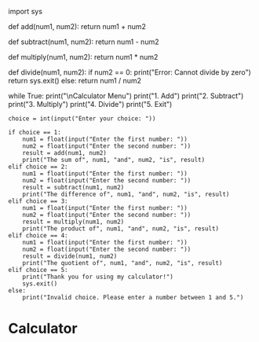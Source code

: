 import sys

def add(num1, num2):
    return num1 + num2

def subtract(num1, num2):
    return num1 - num2

def multiply(num1, num2):
    return num1 * num2

def divide(num1, num2):
    if num2 == 0:
        print("Error: Cannot divide by zero")
        return sys.exit()
    else:
        return num1 / num2

while True:
    print("\nCalculator Menu")
    print("1. Add")
    print("2. Subtract")
    print("3. Multiply")
    print("4. Divide")
    print("5. Exit")

    choice = int(input("Enter your choice: "))

    if choice == 1:
        num1 = float(input("Enter the first number: "))
        num2 = float(input("Enter the second number: "))
        result = add(num1, num2)
        print("The sum of", num1, "and", num2, "is", result)
    elif choice == 2:
        num1 = float(input("Enter the first number: "))
        num2 = float(input("Enter the second number: "))
        result = subtract(num1, num2)
        print("The difference of", num1, "and", num2, "is", result)
    elif choice == 3:
        num1 = float(input("Enter the first number: "))
        num2 = float(input("Enter the second number: "))
        result = multiply(num1, num2)
        print("The product of", num1, "and", num2, "is", result)
    elif choice == 4:
        num1 = float(input("Enter the first number: "))
        num2 = float(input("Enter the second number: "))
        result = divide(num1, num2)
        print("The quotient of", num1, "and", num2, "is", result)
    elif choice == 5:
        print("Thank you for using my calculator!")
        sys.exit()
    else:
        print("Invalid choice. Please enter a number between 1 and 5.")
# Calculator
